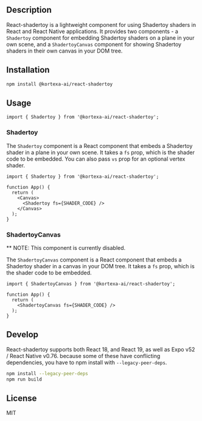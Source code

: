 ## Description

React-shadertoy is a lightweight component for using Shadertoy shaders in React and React Native applications. It provides two components - a `Shadertoy` component for embedding Shadertoy shaders on a plane in your own scene, and a `ShadertoyCanvas` component for showing Shadertoy shaders in their own canvas in your DOM tree.

## Installation

```bash
npm install @kortexa-ai/react-shadertoy
```

## Usage

```tsx
import { Shadertoy } from '@kortexa-ai/react-shadertoy';
```

### Shadertoy

The `Shadertoy` component is a React component that embeds a Shadertoy shader in a plane in your own scene. It takes a `fs` prop, which is the shader code to be embedded. You can also pass `vs` prop for an optional vertex shader.

```tsx
import { Shadertoy } from '@kortexa-ai/react-shadertoy';

function App() {
  return (
    <Canvas>
      <Shadertoy fs={SHADER_CODE} />
    </Canvas>
  );
}
```

### ShadertoyCanvas

** NOTE: This component is currently disabled.

The `ShadertoyCanvas` component is a React component that embeds a Shadertoy shader in a canvas in your DOM tree. It takes a `fs` prop, which is the shader code to be embedded.

```tsx
import { ShadertoyCanvas } from '@kortexa-ai/react-shadertoy';

function App() {
  return (
    <ShadertoyCanvas fs={SHADER_CODE} />
  );
}
```

## Develop

React-shadertoy supports both React 18, and React 19, as well as Expo v52 / React Native v0.76. because some of these have conflicting dependencies, you have to npm install with `--legacy-peer-deps`.

```bash
npm install --legacy-peer-deps
npm run build
```

## License

MIT